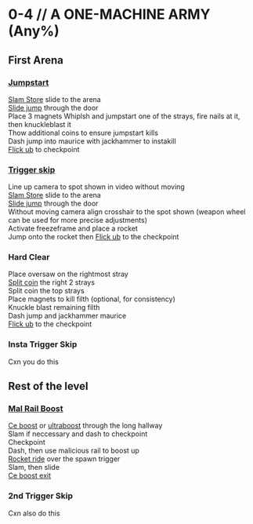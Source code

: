 # 0-4 // A ONE-MACHINE ARMY (Any%)


## First Arena

### [Jumpstart](https://youtu.be/8oITzC_7xmg)
[Slam Store](/guides/speedrun-tech.md#slam-store) slide to the arena <br/>
[Slide jump](/guides/speedrun-tech.md#slide-jump) through the door <br/>
Place 3 magnets
Whiplsh and jumpstart one of the strays, fire nails at it, then knuckleblast it <br/>
Thow additional coins to ensure jumpstart kills <br/>
Dash jump into maurice with jackhammer to instakill<br/>
[Flick ub](/guides/speedrun-tech.md#flick-ub) to checkpoint

### [Trigger skip](https://youtu.be/foBhu5TiZok)
Line up camera to spot shown in video without moving<br/>
[Slam Store](/guides/speedrun-tech.md#slam-store) slide to the arena <br/>
[Slide jump](/guides/speedrun-tech.md#slide-jump) through the door <br/>
Without moving camera align crosshair to the spot shown (weapon wheel can be used for more precise adjustments) <br/>
Activate freezeframe and place a rocket <br/>
Jump onto the rocket then [Flick ub](/guides/speedrun-tech.md#flick-ub) to the checkpoint<br/>

### Hard Clear
Place oversaw on the rightmost stray <br/>
[Split coin](/guides/speedrun-tech.md#split-coins) the right 2 strays <br/>
Split coin the top strays <br/>
Place magnets to kill filth (optional, for consistency) <br/>
Knuckle blast remaining filth <br/>
Dash jump and jackhammer maurice <br/>
[Flick ub](/guides/speedrun-tech.md#flick-ub) to the checkpoint

### Insta Trigger Skip
Cxn you do this


## Rest of the level

### [Mal Rail Boost](https://youtu.be/z3r3dL_k9bs)
[Ce boost](/guides/speedrun-tech.md#ce-boost-core-eject-boost) or [ultraboost](/guides/speedrun-tech.md#ub-ultraboost) through the long hallway <br/>
Slam if neccessary and dash to checkpoint <br/>
Checkpoint <br/>
Dash, then use malicious rail to boost up <br/>
[Rocket ride](/guides/speedrun-tech.md#instant-rocket-ride) over the spawn trigger <br/>
Slam, then slide <br/>
[Ce boost exit](/guides/speedrun-tech.md#ce-boost-exit) <br/>

### 2nd Trigger Skip
Cxn also do this
